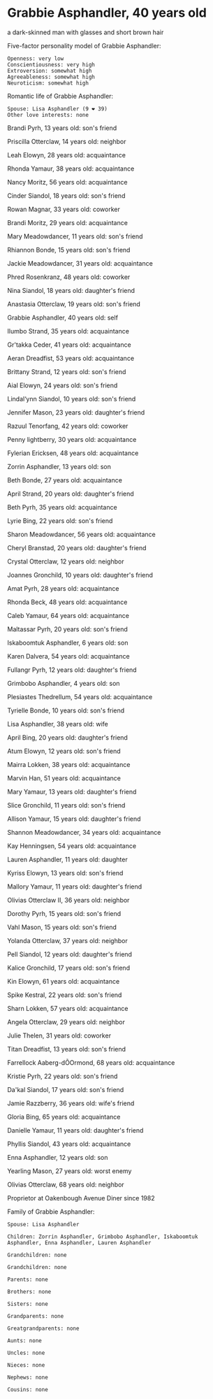 # Grabbie Asphandler, 40 years old
a dark-skinned man with glasses and short brown hair

Five-factor personality model of Grabbie Asphandler:

	Openness: very low
	Conscientiousness: very high
	Extroversion: somewhat high
	Agreeableness: somewhat high
	Neuroticism: somewhat high


Romantic life of Grabbie Asphandler:

	Spouse: Lisa Asphandler (9 ❤ 39)
	Other love interests: none

Brandi Pyrh, 13 years old: son's friend

Priscilla Otterclaw, 14 years old: neighbor

Leah Elowyn, 28 years old: acquaintance

Rhonda Yamaur, 38 years old: acquaintance

Nancy Moritz, 56 years old: acquaintance

Cinder Siandol, 18 years old: son's friend

Rowan Magnar, 33 years old: coworker

Brandi Moritz, 29 years old: acquaintance

Mary Meadowdancer, 11 years old: son's friend

Rhiannon Bonde, 15 years old: son's friend

Jackie Meadowdancer, 31 years old: acquaintance

Phred Rosenkranz, 48 years old: coworker

Nina Siandol, 18 years old: daughter's friend

Anastasia Otterclaw, 19 years old: son's friend

Grabbie Asphandler, 40 years old: self

Ilumbo Strand, 35 years old: acquaintance

Gr'takka Ceder, 41 years old: acquaintance

Aeran Dreadfist, 53 years old: acquaintance

Brittany Strand, 12 years old: son's friend

Aial Elowyn, 24 years old: son's friend

Lindal‘ynn Siandol, 10 years old: son's friend

Jennifer Mason, 23 years old: daughter's friend

Razuul Tenorfang, 42 years old: coworker

Penny lightberry, 30 years old: acquaintance

Fylerian Ericksen, 48 years old: acquaintance

Zorrin Asphandler, 13 years old: son

Beth Bonde, 27 years old: acquaintance

April Strand, 20 years old: daughter's friend

Beth Pyrh, 35 years old: acquaintance

Lyrie Bing, 22 years old: son's friend

Sharon Meadowdancer, 56 years old: acquaintance

Cheryl Branstad, 20 years old: daughter's friend

Crystal Otterclaw, 12 years old: neighbor

Joannes Gronchild, 10 years old: daughter's friend

Amat Pyrh, 28 years old: acquaintance

Rhonda Beck, 48 years old: acquaintance

Caleb Yamaur, 64 years old: acquaintance

Maltassar Pyrh, 20 years old: son's friend

Iskaboomtuk Asphandler, 6 years old: son

Karen Dalvera, 54 years old: acquaintance

Fullangr Pyrh, 12 years old: daughter's friend

Grimbobo Asphandler, 4 years old: son

Plesiastes Thedrellum, 54 years old: acquaintance

Tyrielle Bonde, 10 years old: son's friend

Lisa Asphandler, 38 years old: wife

April Bing, 20 years old: daughter's friend

Atum Elowyn, 12 years old: son's friend

Mairra Lokken, 38 years old: acquaintance

Marvin Han, 51 years old: acquaintance

Mary Yamaur, 13 years old: daughter's friend

Slice Gronchild, 11 years old: son's friend

Allison Yamaur, 15 years old: daughter's friend

Shannon Meadowdancer, 34 years old: acquaintance

Kay Henningsen, 54 years old: acquaintance

Lauren Asphandler, 11 years old: daughter

Kyriss Elowyn, 13 years old: son's friend

Mallory Yamaur, 11 years old: daughter's friend

Olivias Otterclaw II, 36 years old: neighbor

Dorothy Pyrh, 15 years old: son's friend

Vahl Mason, 15 years old: son's friend

Yolanda Otterclaw, 37 years old: neighbor

Pell Siandol, 12 years old: daughter's friend

Kalice Gronchild, 17 years old: son's friend

Kin Elowyn, 61 years old: acquaintance

Spike Kestral, 22 years old: son's friend

Sharn Lokken, 57 years old: acquaintance

Angela Otterclaw, 29 years old: neighbor

Julie Thelen, 31 years old: coworker

Titan Dreadfist, 13 years old: son's friend

Farrellock Aaberg-dÕOrmond, 68 years old: acquaintance

Kristie Pyrh, 22 years old: son's friend

Da'kal Siandol, 17 years old: son's friend

Jamie Razzberry, 36 years old: wife's friend

Gloria Bing, 65 years old: acquaintance

Danielle Yamaur, 11 years old: daughter's friend

Phyllis Siandol, 43 years old: acquaintance

Enna Asphandler, 12 years old: son

Yearling Mason, 27 years old: worst enemy

Olivias Otterclaw, 68 years old: neighbor

Proprietor at Oakenbough Avenue Diner since 1982


Family of Grabbie Asphandler:

	Spouse: Lisa Asphandler

	Children: Zorrin Asphandler, Grimbobo Asphandler, Iskaboomtuk Asphandler, Enna Asphandler, Lauren Asphandler

	Grandchildren: none

	Grandchildren: none

	Parents: none

	Brothers: none

	Sisters: none

	Grandparents: none

	Greatgrandparents: none

	Aunts: none

	Uncles: none

	Nieces: none

	Nephews: none

	Cousins: none

